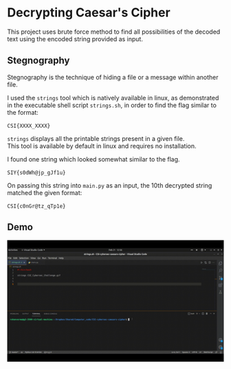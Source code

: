# Decrypting Caesar's Cipher

This project uses brute force method to find all possibilities of the decoded text using the encoded string provided as input.

## Stegnography

Stegnography is the technique of hiding a file or a message within another file.

I used the `strings` tool which is natively available in linux,  as demonstrated in the executable shell script `strings.sh`, in order to find the flag similar to the format: 
```
CSI{XXXX_XXXX} 
```
`strings` displays all the printable strings present in a given file. <br>
This tool is available by default in linux and requires no installation.

I found one string which looked somewhat similar to the flag.
```
SIY{s0dWh@jp_gJf1u}
```
On passing this string into `main.py` as an input, the 10th decrypted string matched the given format: 
```
CSI{c0nGr@tz_qTp1e}
```

## Demo

![Demo](demo.gif)



